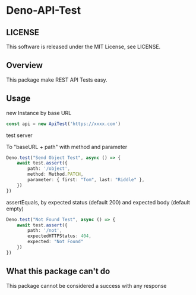 # Deno-API-Test

## LICENSE
This software is released under the MIT License, see LICENSE.

## Overview
This package make REST API Tests easy.

## Usage
new Instance by base URL
```ts
const api = new ApiTest('https://xxxx.com')
```

test server

To "baseURL + path" with method and parameter

```ts
Deno.test("Send Object Test", async () => {
    await test.assert({
        path: '/object',
        method: Method.PATCH,
        parameter: { first: "Tom", last: "Riddle" },
    })
})
```

assertEquals, by expected status (default 200) and expected body (default empty)
```ts
Deno.test("Not Found Test", async () => {
    await test.assert({
        path: '/not',
        expectedHTTPStatus: 404,
        expected: "Not Found"
    })
})
```

## What this package can't do
This package cannot be considered a success with any response